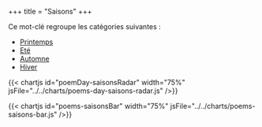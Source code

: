 +++
title = "Saisons"
+++

Ce mot-clé regroupe les catégories suivantes :

- [Printemps](/categories/printemps)
- [Eté](/categories/ete)
- [Automne](/categories/automne)
- [Hiver](/categories/hiver)

{{< chartjs id="poemDay-saisonsRadar" width="75%" jsFile="../../charts/poems-day-saisons-radar.js" />}}

{{< chartjs id="poems-saisonsBar" width="75%" jsFile="../../charts/poems-saisons-bar.js" />}}